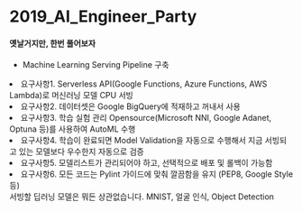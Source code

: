 # 2019_AI_Engineer_Party

#### 옛날거지만, 한번 풀어보자

- Machine Learning Serving Pipeline 구축

<li>
요구사항1. Serverless API(Google Functions, Azure Functions, AWS Lambda)로 머신러닝 모델 CPU 서빙
</li>
<li>
요구사항2. 데이터셋은 Google BigQuery에 적재하고 꺼내서 사용
</li>
<li>
요구사항3. 학습 실험 관리 Opensource(Microsoft NNI, Google Adanet, Optuna 등)를 사용하여 AutoML 수행
</li>
<li>
요구사항4. 학습이 완료되면 Model Validation을 자동으로 수행해서 지금 서빙되고 있는 모델보다 우수한지 자동으로 검증
</li>
<li>
요구사항5. 모델리스트가 관리되어야 하고, 선택적으로 배포 및 롤백이 가능함
</li>
<li>
요구사항6. 모든 코드는 Pylint 가이드에 맞춰 깔끔함을 유지 (PEP8, Google Style 등)
</li>
서빙할 딥러닝 모델은 뭐든 상관없습니다. MNIST, 얼굴 인식, Object Detection
